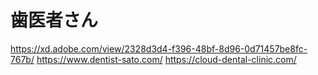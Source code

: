 # 歯医者さん

https://xd.adobe.com/view/2328d3d4-f396-48bf-8d96-0d71457be8fc-767b/
https://www.dentist-sato.com/
https://cloud-dental-clinic.com/

